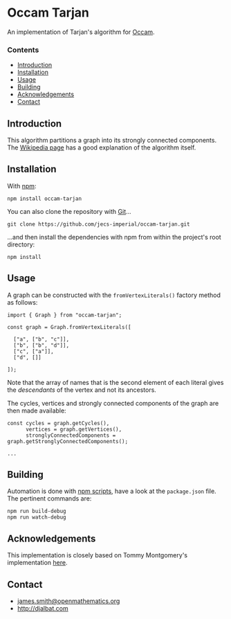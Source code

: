 # Occam Tarjan

An implementation of Tarjan's algorithm for [Occam](https://github.com/jecs-imperial/occam).

### Contents

- [Introduction](#introduction)
- [Installation](#installation)
- [Usage](#usage)
- [Building](#building)
- [Acknowledgements](#acknowledgements)
- [Contact](#contact)

## Introduction

This algorithm partitions a graph into its strongly connected components. The [Wikipedia page](https://en.wikipedia.org/wiki/Tarjan%27s_strongly_connected_components_algorithm) has a good explanation of the algorithm itself.

## Installation

With [npm](https://www.npmjs.com/):

    npm install occam-tarjan

You can also clone the repository with [Git](https://git-scm.com/)...

    git clone https://github.com/jecs-imperial/occam-tarjan.git

...and then install the dependencies with npm from within the project's root directory:

    npm install

## Usage

A graph can be constructed with the `fromVertexLiterals()` factory method as follows:

```
import { Graph } from "occam-tarjan";

const graph = Graph.fromVertexLiterals([

  ["a", ["b", "c"]],
  ["b", ["b", "d"]],
  ["c", ["a"]],
  ["d", []]

]);
```

Note that the array of names that is the second element of each literal gives the *descendants* of the vertex and not its ancestors.

The cycles, vertices and strongly connected components of the graph are then made available:

```
const cycles = graph.getCycles(),
      vertices = graph.getVertices(),
      stronglyConnectedComponents = graph.getStronglyConnectedComponents();

...
```

## Building

Automation is done with [npm scripts](https://docs.npmjs.com/misc/scripts), have a look at the `package.json` file. The pertinent commands are:

    npm run build-debug
    npm run watch-debug

## Acknowledgements

This implementation is closely based on Tommy Montgomery's implementation [here](https://github.com/tmont/tarjan-graph).

## Contact

* james.smith@openmathematics.org
* http://djalbat.com
